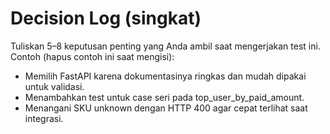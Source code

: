 # Decision Log (singkat)
Tuliskan 5–8 keputusan penting yang Anda ambil saat mengerjakan test ini.
Contoh (hapus contoh ini saat mengisi):
- Memilih FastAPI karena dokumentasinya ringkas dan mudah dipakai untuk validasi.
- Menambahkan test untuk case seri pada top_user_by_paid_amount.
- Menangani SKU unknown dengan HTTP 400 agar cepat terlihat saat integrasi.